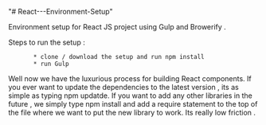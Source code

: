 "# React---Environment-Setup" 

Environment setup for React JS project using Gulp and Browerify .

Steps to run the setup : 

           * clone / download the setup and run npm install 
           * run Gulp 

Well now we have the luxurious process for building React components. If you ever want to update the dependencies to the latest version , its as simple as typing npm updatde. If you want to add any other libraries in the future , we simply type npm install and add a require statement to the top of the file where we want to put the new library to work. Its really low friction .
